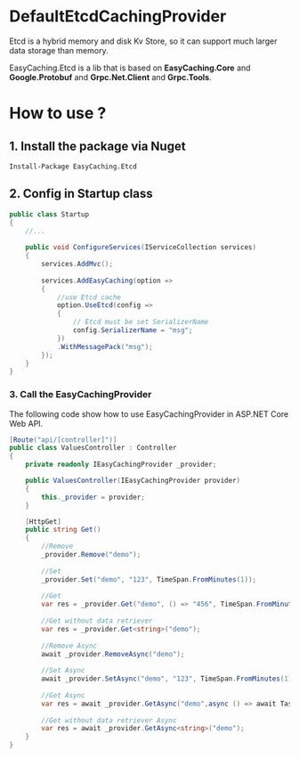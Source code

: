 # DefaultEtcdCachingProvider

Etcd is a hybrid memory and disk Kv Store, so it can support much larger data storage than memory.

EasyCaching.Etcd is a lib that is based on **EasyCaching.Core** and **Google.Protobuf** and **Grpc.Net.Client** and **Grpc.Tools**.


# How to use ?

## 1. Install the package via Nuget

```
Install-Package EasyCaching.Etcd
```

## 2. Config in Startup class

```csharp
public class Startup
{
    //...
    
    public void ConfigureServices(IServiceCollection services)
    {
        services.AddMvc();
        
        services.AddEasyCaching(option => 
        {
            //use Etcd cache
            option.UseEtcd(config =>
            {
                // Etcd must be set SerializerName
                config.SerializerName = "msg";
            })
            .WithMessagePack("msg");
        });
    }
}
```

### 3. Call the EasyCachingProvider

The following code show how to use EasyCachingProvider in ASP.NET Core Web API.

```csharp
[Route("api/[controller]")]
public class ValuesController : Controller
{
    private readonly IEasyCachingProvider _provider;

    public ValuesController(IEasyCachingProvider provider)
    {
        this._provider = provider;
    }

    [HttpGet]
    public string Get()
    {
        //Remove
        _provider.Remove("demo");
        
        //Set
        _provider.Set("demo", "123", TimeSpan.FromMinutes(1));
            
        //Get
        var res = _provider.Get("demo", () => "456", TimeSpan.FromMinutes(1));
        
        //Get without data retriever
        var res = _provider.Get<string>("demo");
        
        //Remove Async
        await _provider.RemoveAsync("demo");
           
        //Set Async
        await _provider.SetAsync("demo", "123", TimeSpan.FromMinutes(1));   
            
        //Get Async    
        var res = await _provider.GetAsync("demo",async () => await Task.FromResult("456"), TimeSpan.FromMinutes(1));   
        
        //Get without data retriever Async
        var res = await _provider.GetAsync<string>("demo");
    }
}
```
